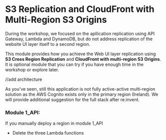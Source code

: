 # S3 Replication and CloudFront with Multi-Region S3 Origins

During the workshop, we focused on the apllication replication using API Gateway, Lambda and DynamoDB, but do not address replication of the website UI layer itself to a second region.

This module provides how you achieve the Web UI layer replication using **S3 Cross Region Replication** and **CloudFront with multi-region S3 Origins**. It is optional module that you can try if you have enough time in the workshop or explore later. 

//add architecture

As you've seen, still this application is not fully active-active multi-region solution as the AWS Cognito exists only in the primary region (Ireland). We will provide additional suggestion for the full stack after re:invent. 

### Module 1_API:

If you manually deploy a region in module 1_API

- Delete the three Lambda functions
